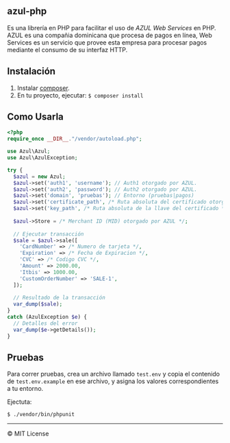 azul-php
--------------------

Es una librería en PHP para facilitar el uso de *AZUL Web Services* en PHP. AZUL es una compañia dominicana 
que procesa de pagos en línea, Web Services es un servicio que provee esta empresa para procesar pagos
mediante el consumo de su interfaz HTTP.


## Instalación
1. Instalar [composer](https://getcomposer.org).
2. En tu proyecto, ejecutar: `$ composer install`

## Como Usarla

```php
<?php
require_once __DIR__."/vendor/autoload.php";

use Azul\Azul;
use Azul\AzulException;

try {
  $azul = new Azul;
  $azul->set('auth1', 'username'); // Auth1 otorgado por AZUL.
  $azul->set('auth2', 'password'); // Auth2 otorgado por AZUL.
  $azul->set('domain', 'pruebas'); // Entorno (pruebas|pagos)
  $azul->set('certificate_path', /* Ruta absoluta del certificado otorgado por AZUL */);
  $azul->set('key_path', /* Ruta absoluta de la llave del certificado */);
  
  $azul->Store = /* Merchant ID (MID) otorgado por AZUL */;
  
  // Ejecutar transacción
  $sale = $azul->sale([
    'CardNumber' => /* Numero de tarjeta */,
    'Expiration' => /* Fecha de Expiracion */,
    'CVC' => /* Codigo CVC */,
    'Amount' => 2000.00,
    'Itbis' => 1000.00,
    'CustomOrderNumber' => 'SALE-1',
  ]);
  
  // Resultado de la transacción
  var_dump($sale);
}
catch (AzulException $e) {
  // Detalles del error
  var_dump($e->getDetails());
}
```

## Pruebas
Para correr pruebas, crea un archivo llamado `test.env` y copia el contenido de
`test.env.example` en ese archivo, y asigna los valores correspondientes 
a tu entorno. 

Ejectuta:
```
$ ./vendor/bin/phpunit
```

---------------
&copy; MIT License
